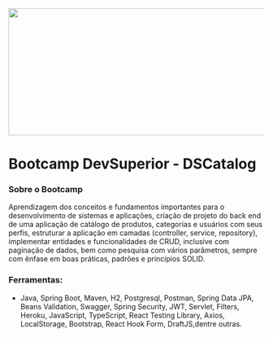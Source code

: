 <p align="center"><img width="600" height="250" src="https://i.ibb.co/V90W8TR/image.jpg"></p>








<h1 class="code-line" data-line-start=0 data-line-end=1 ><a id="Desafio 1: Strings"></a>Bootcamp DevSuperior - DSCatalog </h1>
<h3 class="code-line" data-line-start=2 data-line-end=3 ><a id="Sobre_o_desafio_2"></a>Sobre o Bootcamp</h3>
<p class="has-line-data" data-line-start="5" data-line-end="6">Aprendizagem dos conceitos e fundamentos importantes para o
desenvolvimento de sistemas e aplicações, criação de projeto
do back end de uma aplicação de catálogo de produtos, categorias e usuários com seus
perfis, estruturar a aplicação em camadas (controller, service,
repository), implementar entidades e funcionalidades de CRUD, inclusive com paginação
de dados, bem como pesquisa com vários parâmetros, sempre com ênfase em boas práticas, padrões e princípios SOLID.


<h3 class="code-line" data-line-start=12 data-line-end=13 ><a id="Extras"></a>Ferramentas:</h3>
<ul>
<li class="has-line-data" data-line-start="14" data-line-end="15">Java, Spring Boot, Maven, H2, Postgresql, Postman, Spring Data JPA,
Beans Validation, Swagger, Spring Security, JWT, Servlet, Filters, Heroku, JavaScript, TypeScript, React Testing Library, Axios, LocalStorage,
Bootstrap, React Hook Form, DraftJS,dentre outras.</li>
</ul>
